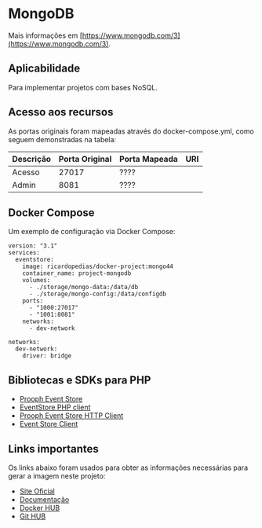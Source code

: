 # MongoDB

Mais informações em [https://www.mongodb.com/3](https://www.mongodb.com/3).

## Aplicabilidade

Para implementar projetos com bases NoSQL.

## Acesso aos recursos

As portas originais foram mapeadas através do docker-compose.yml, como seguem demonstradas na tabela:

| Descrição       | Porta Original | Porta Mapeada | URI                         |
| --------------- | -------------- | ------------- | --------------------------- |
|  Acesso         | 27017          | ????          |                             |
|  Admin          | 8081           | ????          |                             |

## Docker Compose

Um exemplo de configuração via Docker Compose:

```
version: "3.1"
services:
  eventstore:
    image: ricardopedias/docker-project:mongo44
    container_name: project-mongodb
    volumes:
      - ./storage/mongo-data:/data/db 
      - ./storage/mongo-config:/data/configdb
    ports:
      - "1000:27017"
      - "1001:8081"
    networks:
      - dev-network
      
networks:
  dev-network:
    driver: bridge
```

## Bibliotecas e SDKs para PHP

- [Prooph Event Store](https://github.com/prooph/event-store)
- [EventStore PHP client](https://github.com/FriendsOfOuro/geteventstore-php-core)
- [Prooph Event Store HTTP Client](https://github.com/prooph/event-store-http-client/)
- [Event Store Client](https://github.com/madkom/event-store-client)

## Links importantes

Os links abaixo foram usados para obter as informações necessárias para gerar a imagem neste projeto:

- [Site Oficial](https://www.eventstore.com)
- [Documentação](https://developers.eventstore.com/)
- [Docker HUB](https://hub.docker.com/r/eventstore/eventstore)
- [Git HUB](https://github.com/EventStore/EventStore)